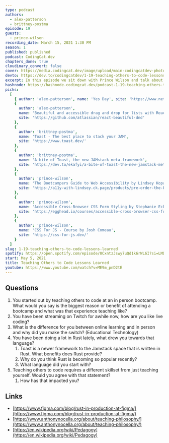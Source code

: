 ```yaml
---
type: podcast
authors:
  - alex-patterson
  - brittney-postma
episode: 19
guests:
  - prince-wilson
recording_date: March 15, 2021 1:30 PM
season: 1
published: published
podcast: CodingCat.dev
chapters_done: true
cloudinary_convert: false
cover: https://media.codingcat.dev/image/upload/main-codingcatdev-photo/ecqrelydm7ykl8xup5xg.png
devto: https://dev.to/codingcatdev/1-19-teaching-others-to-code-lessons-learned-k82
excerpt: In this episode we sit down with Prince Wilson and talk about his experience teaching at an in person bootcamp.
hashnode: https://hashnode.codingcat.dev/podcast-1-19-teaching-others-to-code-lessons-learned
picks:
  [
    { author: 'alex-patterson', name: 'Yes Day', site: 'https://www.netflix.com/title/81011712' },
    {
      author: 'alex-patterson',
      name: 'Beautiful and accessible drag and drop for lists with React',
      site: 'https://github.com/atlassian/react-beautiful-dnd'
    },
    {
      author: 'brittney-postma',
      name: 'Toast - The best place to stack your JAM',
      site: 'https://www.toast.dev/'
    },
    {
      author: 'brittney-postma',
      name: 'A bite of Toast, the new JAMstack meta-framework',
      site: 'https://dev.to/ekafyi/a-bite-of-toast-the-new-jamstack-meta-framework-4nel'
    },
    {
      author: 'prince-wilson',
      name: 'The Bootcampers Guide to Web Accessibility by Lindsey Kopacz',
      site: 'https://a11y-with-lindsey.ck.page/products/pre-order-the-bootcampers-guide-to-web'
    },
    {
      author: 'prince-wilson',
      name: 'Accessible Cross-Browser CSS Form Styling by Stephanie Eckles ',
      site: 'https://egghead.io/courses/accessible-cross-browser-css-form-styling-7297'
    },
    {
      author: 'prince-wilson',
      name: 'CSS For JS - Course by Josh Comeau',
      site: 'https://css-for-js.dev/'
    }
  ]
slug: 1-19-teaching-others-to-code-lessons-learned
spotify: https://open.spotify.com/episode/0CxntzJswy7uQd1k6rWL6I?si=LMDHjKe2QCiVagwa3rXqvQ
start: May 5, 2021
title: Teaching Others to Code Lessons Learned
youtube: https://www.youtube.com/watch?v=ME9m_pnD2tE
---
```


## Questions

1. You started out by teaching others to code at an in person bootcamp. What would you say is the biggest reason or benefit of attending a bootcamp and what was that experience teaching like?
2. You have been streaming on Twitch for awhile now, how are you like live coding?
3. What is the difference for you between online learning and in person and why did you make the switch? (Educational Technology)
4. You have been doing a lot in Rust lately, what drew you towards that language?
   1. Toast is a newer framework to the Jamstack space that is written in Rust. What benefits does Rust provide?
   2. Why do you think Rust is becoming so popular recently?
   3. What language did you start with?
5. Teaching others to code requires a different skillset from just teaching yourself. Would you agree with that statement?
   1. How has that impacted you?

## Links

- [https://www.figma.com/blog/rust-in-production-at-figma/](https://www.figma.com/blog/rust-in-production-at-figma/)
- [https://www.anthonynocella.org/about/teaching-philosophy/](https://www.anthonynocella.org/about/teaching-philosophy/)
- [https://en.wikipedia.org/wiki/Pedagogy](https://en.wikipedia.org/wiki/Pedagogy)
